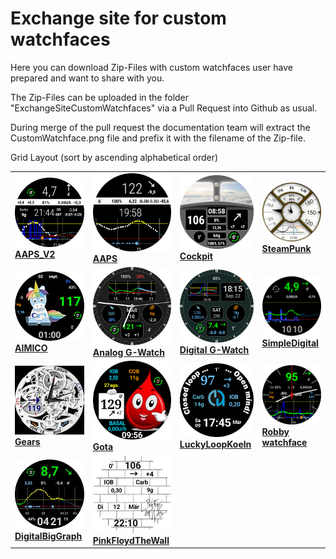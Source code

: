 # Exchange site for custom watchfaces

Here you can download Zip-Files with custom watchfaces user have prepared and want to share with you.

The Zip-Files can be uploaded in the folder "ExchangeSiteCustomWatchfaces" via a Pull Request into Github as usual.

During merge of the pull request the documentation team will extract the CustomWatchface.png file and prefix it with the filename of the Zip-file.

Grid Layout (sort by ascending alphabetical order)

|                                                              |                                                              |                                                              |                                                              |
| ------------------------------------------------------------ | ------------------------------------------------------------ | ------------------------------------------------------------ | ------------------------------------------------------------ |
| [![Watchface AAPS_V2](../ExchangeSiteCustomWatchfaces/AAPS_V2-CustomWatchface.png) <br> **AAPS_V2**](../ExchangeSiteCustomWatchfaces/AAPS_V2.zip) | [![AAPS](../ExchangeSiteCustomWatchfaces/AAPS-CustomWatchface.png) <br> **AAPS**](../ExchangeSiteCustomWatchfaces/AAPS.zip) | [![Cockpit](../ExchangeSiteCustomWatchfaces/Cockpit-CustomWatchface.png) <br> **Cockpit**](../ExchangeSiteCustomWatchfaces/Cockpit.zip) | [![SteamPunk](../ExchangeSiteCustomWatchfaces/SteamPunk-CustomWatchface.png) <br> **SteamPunk**](../ExchangeSiteCustomWatchfaces/SteamPunk.zip) |
| [![AIMICO](../ExchangeSiteCustomWatchfaces/AIMICO-V1_1-CustomWatchface.png) <br> **AIMICO**](../ExchangeSiteCustomWatchfaces/AIMICO-V1_1.zip) | [![Analog G-Watch](../ExchangeSiteCustomWatchfaces/Analog_G-Watch-CustomWatchface.png) <br> **Analog G-Watch**](../ExchangeSiteCustomWatchfaces/Analog_G-Watch.zip) | [![Digital G-Watch](../ExchangeSiteCustomWatchfaces/Digital_G-Watch-CustomWatchface.png) <br> **Digital G-Watch**](../ExchangeSiteCustomWatchfaces/Digital_G-Watch.zip) | [![SimpleDigital](../ExchangeSiteCustomWatchfaces/SimpleDigital_v1.3-CustomWatchface.png) <br> **SimpleDigital**](../ExchangeSiteCustomWatchfaces/SteamPunk.zip) |
| [![Gears](../ExchangeSiteCustomWatchfaces/Gears-CustomWatchface.jpg) <br> **Gears**](../ExchangeSiteCustomWatchfaces/Gears.zip) | [![Gota](../ExchangeSiteCustomWatchfaces/Gota-CustomWatchface.png) <br> **Gota**](../ExchangeSiteCustomWatchfaces/Gota_v2.4.zip) | [![LuckyLoopKoeln](../ExchangeSiteCustomWatchfaces/LuckyLoopKoeln-CustomWatchface.png) <br> **LuckyLoopKoeln**](../ExchangeSiteCustomWatchfaces/LuckyLoopKoeln.zip) | [![Robby watchface](../ExchangeSiteCustomWatchfaces/Robby_watchface-CustomWatchface.png) <br> **Robby watchface**](../ExchangeSiteCustomWatchfaces/Robby_watchface.zip) |
| [![DigitalBigGraph](../ExchangeSiteCustomWatchfaces/DigitalBigGraph-CustomWatchface.png) <br/> **DigitalBigGraph**](../ExchangeSiteCustomWatchfaces/DigitalBigGraph_v1.5.zip) | [![PinkFloydTheWall](../ExchangeSiteCustomWatchfaces/PinkFloydTheWall-CustomWatchface.png) <br/> **PinkFloydTheWall**](../ExchangeSiteCustomWatchfaces/PinkFloydTheWall.zip) |                                                              |                                                              |



